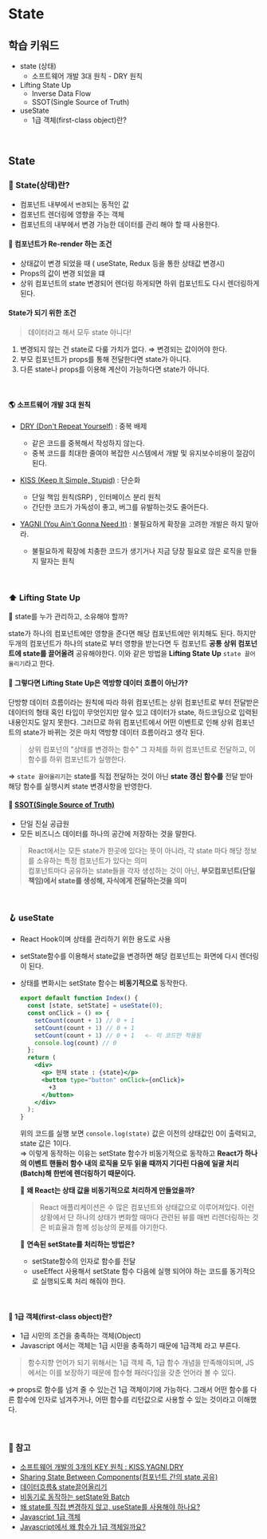 # State

## 학습 키워드

- state (상태)
  - 소프트웨어 개발 3대 원칙 - DRY 원칙
- Lifting State Up
  - Inverse Data Flow
  - SSOT(Single Source of Truth)
- useState
  - 1급 객체(first-class object)란?

<br/>

## State

### 📖 State(상태)란?

- 컴포넌트 내부에서 `변경`되는 동적인 값
- 컴포넌트 렌더링에 영향을 주는 객체
- 컴포넌트의 내부에서 변경 가능한 데이터를 관리 해야 할 때 사용한다.

#### 🔄 컴포넌트가 Re-render 하는 조건

- 상태값이 변경 되었을 때 ( useState, Redux 등을 통한 상태값 변경시)
- Props의 값이 변경 되었을 떄
- 상위 컴포넌트의 state 변경되어 렌더링 하게되면 하위 컴포넌트도 다시 렌더링하게 된다.  

#### State가 되기 위한 조건

> 데이터라고 해서 모두 state 아니다!

1. 변경되지 않는 건 state로 다룰 가치가 없다. ⇒ 변경되는 값이어야 한다.
2. 부모 컴포넌트가 props를 통해 전달한다면 state가 아니다.
3. 다른 state나 props를 이용해 계산이 가능하다면 state가 아니다.

<br/>

#### 🌎 소프트웨어 개발 3대 원칙

- [DRY (Don't Repeat Yourself)](https://en.wikipedia.org/wiki/Don't_repeat_yourself) : 중복 배제

  - 같은 코드를 중복해서 작성하지 않는다.
  - 중복 코드를 최대한 줄여야 복잡한 시스템에서 개발 및 유지보수비용이 절감이 된다.  

- [KISS (Keep It Simple, Stupid)](https://en.wikipedia.org/wiki/KISS_principle) : 단순화

  - 단일 책임 원칙(SRP) , 인터페이스 분리 원칙
  - 간단한 코드가 가독성이 좋고, 버그를 유발하는것도 줄어든다.

- [YAGNI (You Ain't Gonna Need It)](https://en.wikipedia.org/wiki/KISS_principle) : 불필요하게 확장을 고려한 개발은 하지 말아라.

  - 불필요하게 확장에 치충한 코드가 생기거나 지금 당장 필요로 않은 로직을 만들지 말자는 원칙

<br/>

### ⬆ Lifting State Up

 🤔 state를 누가 관리하고, 소유해야 할까?

state가 하나의 컴포넌트에만 영향을 준다면 해당 컴포넌트에만 위치해도 된다. 하지만 두개의 컴포넌트가 하나의 state로 부터 영향을 받는다면 두 컴포넌트 __공통 상위 컴포넌트에 state를 끌어올려__ 공유해야한다. 이와 같은 방법을  __Lifting State Up__ `state 끌어올리기`라고 한다.

#### 🤖 그렇다면 Lifting State Up은 __역방향 데이터 흐름이 아닌가?__

단방향 데이터 흐름이라는 원칙에 따라 하위 컴포넌트는 상위 컴포넌트로 부터 전달받은 데이터의 형태 혹인 타입이 무엇인지만 알수 있고 데이터가 state, 하드코딩으로 입력된 내용인지도 알지 못한다. 그러므로 하위 컴포넌트에서 어떤 이벤트로 인해 상위 컴포넌트의 state가 바뀌는 것은 마치 역방향 데이터 흐름이라고 생각 된다.

> 상위 컴포넌의 "상태를 변경하는 함수" 그 자체를 하위 컴포넌트로 전달하고, 이 함수를 하위 컴포넌트가 실행한다.

⇒ `state 끌어올리기`는 state를 직접 전달하는 것이 아닌 __state 갱신 함수를__ 전달 받아 해당 함수를 실행시켜 state 변경사항을 반영한다.

#### 📖 [SSOT(Single Source of Truth)](https://ko.wikipedia.org/wiki/%EB%8B%A8%EC%9D%BC_%EC%A7%84%EC%8B%A4_%EA%B3%B5%EA%B8%89%EC%9B%90)

- 단일 진실 공급원
- 모든 비즈니스 데이터를 하나의 공간에 저장하는 것을 말한다.

> React에서는 모든 state가 한곳에 있다는 뜻이 아니라, 각 state 마다 해당 정보를 소유하는 특정 컴포넌트가 있다는 의미 <br/>
컴포넌트마다 공유하는 state들을 각자 생성하는 것이 아닌, __부모컴포넌트(단일책임)에서 state를 생성해, 자식에게 전달하는것을 의미__

<br/>

### 🪝 useState

- React Hook이며 상태를 관리하기 위한 용도로 사용
- setState함수를 이용해서 state값을 변경하면 해당 컴포넌트는 화면에 다시 렌더링이 된다.
- 상태를 변화시는 setState 함수는 __비동기적으로__ 동작한다.

  ```jsx
  export default function Index() {
    const [state, setState] = useState(0);
    const onClick = () => {
      setCount(count + 1) // 0 + 1
      setCount(count + 1) // 0 + 1
      setCount(count + 1) // 0 + 1   <- 이 코드만 적용됨
      console.log(count) // 0
    };
    return (
      <div>
        <p> 현재 state : {state}</p>
        <button type="button" onClick={onClick}>
          +3
        </button>
      </div>
    );
  }
  ```

  위의 코드를 실행 보면 `console.log(state)` 값은 이전의 상태값인 0이 출력되고, state 값은 1이다.<br>
  ⇒ 이렇게 동작하는 이유는 setState 함수가 비동기적으로 동작하고 __React가 하나의 이벤트 핸들러 함수 내의 로직을 모두 읽을 때까지 기다린 다음에 일괄 처리(Batch)해 한번에 렌더링하기 때문이다.__

  🤔 __왜 React는 상태 값을 비동기적으로 처리하게 만들었을까?__
  > React 애플리케이션은 수 많은 컴포넌트와 상태값으로 이루어져있다. 이런 상황에서 단 하나의 상태가 변화할 때마다 관련된 뷰를 매번 리렌더링하는 것은 비효율과 함께 성능상의 문제를 야기한다.

  🤔 __연속된 setState를 처리하는 방법은?__
  - setState함수의 인자로 함수를 전달
  - useEffect 사용해서 setState 함수 다음에 실행 되어야 하는 코드를 동기적으로 실행되도록 처리 해줘야 한다.

<br/>

#### 📖 1급 객체(first-class object)란?

- 1급 시민의 조건을 충족하는 객체(Object)
- Javascript 에서는 객체는 1급 시민을 충족하기 때문에 1급객체 라고 부른다.

> 함수지향 언어가 되기 위해서는 1급 객체 즉, 1급 함수 개념을 만족해야되며, JS에서는 이를 보장하기 때문에 함수형 패러다임을 갖춘 언어라 볼 수 있다.

⇒ props로 함수를 넘겨 줄 수 있는건 1급 객체이기에 가능하다. 그래서 어떤 함수를 다른 함수에 인자로 넘겨주거나, 어떤 함수를 리턴값으로 사용할 수 있는 것이라고 이해했다.

<br/>

### 🔗 참고

- [소프트웨어 개발의 3개의 KEY 원칙 : KISS,YAGNI,DRY](https://hongjinhyeon.tistory.com/136)
- [Sharing State Between Components(컴포넌트 간의 state 공유)](https://hoonding.medium.com/react-공식문서-managing-state-sharing-state-between-components-컴포넌트-간의-state-공유-f5b7f8639203)
- [데이터흐름& state끌어올리기](https://doyu-l.tistory.com/303)
- [비동기로 동작하는 setState와 Batch](https://leo-xee.github.io/React/react-setstate/)
- [왜 state를 직접 변경하지 않고, useState를 사용해야 하나요?](https://velog.io/@daydreamplace/React-왜.-state를.-직접-변경하지-않고.-setState를.-사용하나요)
- [Javascript 1급 객체](https://0xd00d00.github.io/2021/11/27/js_first_object.html)
- [Javascript에서 왜 함수가 1급 객체일까요?](https://soeunlee.medium.com/javascript에서-왜-함수가-1급-객체일까요-cc6bd2a9ecac)
